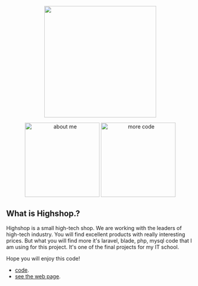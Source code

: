 <p align="center"><a href="#" target="_blank"><img src="https://i.imgur.com/4Gno0pJ.png" width="300"></a></p>

<p align="center">
<a href="https://www.linkedin.com/in/andreynest/"><img src="https://imgur.com/GqUmrce.png" alt="about me" width="200px"></a>
<a href="https://github.com/nestand?tab=repositories"><img src="https://i.imgur.com/Ayehxur.png" alt="more code" width="200px"></a>
</p>

## What is Highshop.?

Highshop is a small high-tech shop. We are working with the leaders of high-tech industry. You will find excellent products with really interesting prices. But what you will find more it's laravel, blade, php, mysql code that I am using for this project. It's one of the final projects for my IT school. 

Hope you will enjoy this code!

- [code](https://github.com/nestand/Highshop).
- [see the web page](#).
